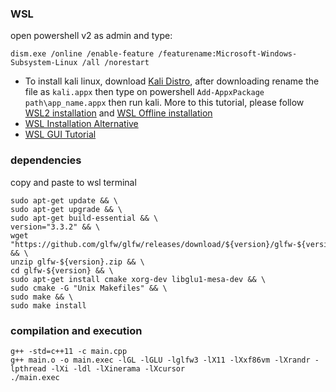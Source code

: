 ### WSL
open powershell v2 as admin and type:
```
dism.exe /online /enable-feature /featurename:Microsoft-Windows-Subsystem-Linux /all /norestart
```
 - To install kali linux, download [Kali Distro](https://aka.ms/wsl-kali-linux-new), after downloading rename the file as `kali.appx` then type on powershell `Add-AppxPackage path\app_name.appx` then run kali. More to this tutorial, please follow [WSL2 installation](https://docs.microsoft.com/en-us/windows/wsl/install-win10) and [WSL Offline installation](https://docs.microsoft.com/en-us/windows/wsl/install-manual) 
 - [WSL Installation Alternative](https://docs.microsoft.com/en-us/windows/wsl/install-win10)
 - [WSL GUI Tutorial](https://techcommunity.microsoft.com/t5/windows-dev-appconsult/running-wsl-gui-apps-on-windows-10/ba-p/1493242)


### dependencies
copy and paste to wsl terminal
```
sudo apt-get update && \
sudo apt-get upgrade && \
sudo apt-get build-essential && \
version="3.3.2" && \
wget "https://github.com/glfw/glfw/releases/download/${version}/glfw-${version}.zip" && \
unzip glfw-${version}.zip && \
cd glfw-${version} && \
sudo apt-get install cmake xorg-dev libglu1-mesa-dev && \
sudo cmake -G "Unix Makefiles" && \
sudo make && \
sudo make install
```
### compilation and execution

```
g++ -std=c++11 -c main.cpp 
g++ main.o -o main.exec -lGL -lGLU -lglfw3 -lX11 -lXxf86vm -lXrandr -lpthread -lXi -ldl -lXinerama -lXcursor
./main.exec
```

